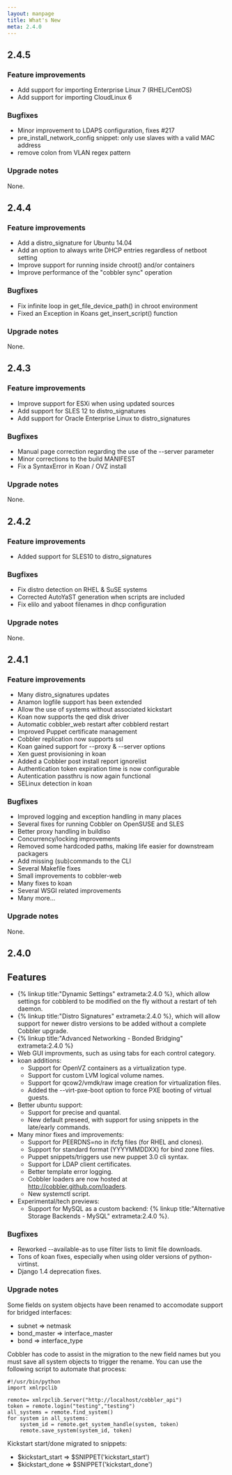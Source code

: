 ```yaml
---
layout: manpage
title: What's New
meta: 2.4.0
---
```


## 2.4.5

### Feature improvements

- Add support for importing Enterprise Linux 7 (RHEL/CentOS)
- Add support for importing CloudLinux 6

### Bugfixes

- Minor improvement to LDAPS configuration, fixes #217
- pre_install_network_config snippet: only use slaves with a valid MAC address
- remove colon from VLAN regex pattern

### Upgrade notes

None.

## 2.4.4

### Feature improvements

- Add a distro_signature for Ubuntu 14.04
- Add an option to always write DHCP entries regardless of netboot setting
- Improve support for running inside chroot() and/or containers
- Improve performance of the "cobbler sync" operation

### Bugfixes

- Fix infinite loop in get_file_device_path() in chroot environment
- Fixed an Exception in Koans get_insert_script() function

### Upgrade notes

None.


## 2.4.3

### Feature improvements

- Improve support for ESXi when using updated sources
- Add support for SLES 12 to distro_signatures
- Add support for Oracle Enterprise Linux to distro_signatures

### Bugfixes

- Manual page correction regarding the use of the --server parameter
- Minor corrections to the build MANIFEST
- Fix a SyntaxError in Koan / OVZ install

### Upgrade notes

None.


## 2.4.2

### Feature improvements

- Added support for SLES10 to distro_signatures

### Bugfixes

- Fix distro detection on RHEL & SuSE systems
- Corrected AutoYaST generation when scripts are included
- Fix elilo and yaboot filenames in dhcp configuration

### Upgrade notes

None.

## 2.4.1

### Feature improvements

- Many distro_signatures updates
- Anamon logfile support has been extended
- Allow the use of systems without associated kickstart
- Koan now supports the qed disk driver
- Automatic cobbler_web restart after cobblerd restart
- Improved Puppet certificate management
- Cobbler replication now supports ssl
- Koan gained support for --proxy & --server options
- Xen guest provisioning in koan
- Added a Cobbler post install report ignorelist
- Authentication token expiration time is now configurable
- Autentication passthru is now again functional
- SELinux detection in koan

### Bugfixes

- Improved logging and exception handling in many places
- Several fixes for running Cobbler on OpenSUSE and SLES
- Better proxy handling in buildiso
- Concurrency/locking improvements
- Removed some hardcoded paths, making life easier for downstream packagers
- Add missing (sub)commands to the CLI
- Several Makefile fixes
- Small improvements to cobbler-web
- Many fixes to koan
- Several WSGI related improvements
- Many more...

### Upgrade notes

None.

## 2.4.0

## Features

- {% linkup title:"Dynamic Settings" extrameta:2.4.0 %}, which allow settings for cobblerd to be modified on the fly without a restart of teh daemon.
- {% linkup title:"Distro Signatures" extrameta:2.4.0 %}, which will allow support for newer distro versions to be added without a complete Cobbler upgrade.
- {% linkup title:"Advanced Networking - Bonded Bridging" extrameta:2.4.0 %}
- Web GUI improvments, such as using tabs for each control category.
- koan additions:
    * Support for OpenVZ containers as a virtualization type.
    * Support for custom LVM logical volume names.
    * Support for qcow2/vmdk/raw image creation for virtualization files.
    * Added the --virt-pxe-boot option to force PXE booting of virtual guests.
- Better ubuntu support:
    * Support for precise and quantal.
    * New default preseed, with support for using snippets in the late/early commands.
- Many minor fixes and improvements:
    * Support for PEERDNS=no in ifcfg files (for RHEL and clones).
    * Support for standard format (YYYYMMDDXX) for bind zone files.
    * Puppet snippets/triggers use new puppet 3.0 cli syntax.
    * Support for LDAP client certificates.
    * Better template error logging.
    * Cobbler loaders are now hosted at http://cobbler.github.com/loaders.
    * New systemctl script.
- Experimental/tech previews:
    * Support for MySQL as a custom backend: {% linkup title:"Alternative Storage Backends - MySQL" extrameta:2.4.0 %}.

### Bugfixes

- Reworked --available-as to use filter lists to limit file downloads.
- Tons of koan fixes, especially when using older versions of python-virtinst.
- Django 1.4 deprecation fixes.

### Upgrade notes

Some fields on system objects have been renamed to accomodate support for bridged interfaces:
- subnet => netmask
- bond_master => interface_master
- bond => interface_type

Cobbler has code to assist in the migration to the new field names but you must save all system objects to trigger the rename.
You can use the following script to automate that process:

    #!/usr/bin/python
    import xmlrpclib

    remote= xmlrpclib.Server("http://localhost/cobbler_api")
    token = remote.login("testing","testing")
    all_systems = remote.find_system()
    for system in all_systems:
        system_id = remote.get_system_handle(system, token)
        remote.save_system(system_id, token)


Kickstart start/done migrated to snippets:
- $kickstart_start => $SNIPPET('kickstart_start')
- $kickstart_done => $SNIPPET('kickstart_done')
